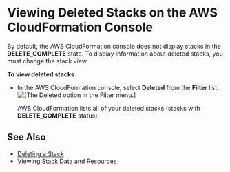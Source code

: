 # Viewing Deleted Stacks on the AWS CloudFormation Console<a name="cfn-console-view-deleted-stacks"></a>

By default, the AWS CloudFormation console does not display stacks in the **DELETE\_COMPLETE** state\. To display information about deleted stacks, you must change the stack view\.

**To view deleted stacks**
+ In the AWS CloudFormation console, select **Deleted** from the **Filter** list\.  
![\[The Deleted option in the Filter menu.\]](http://docs.aws.amazon.com/AWSCloudFormation/latest/UserGuide/images/cfn-console-view-deleted-stack-setting.png)

  AWS CloudFormation lists all of your deleted stacks \(stacks with **DELETE\_COMPLETE** status\)\.

## See Also<a name="w2922ab1c15c13c29b7"></a>
+ [Deleting a Stack](cfn-console-delete-stack.md)
+ [Viewing Stack Data and Resources](cfn-console-view-stack-data-resources.md)
